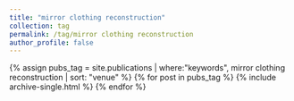 ```yaml
---
title: "mirror clothing reconstruction"
collection: tag
permalink: /tag/mirror clothing reconstruction
author_profile: false
---
```

{% assign pubs_tag = site.publications | where:"keywords", mirror clothing reconstruction | sort: "venue" %}
{% for post in pubs_tag %}
  {% include archive-single.html %}
{% endfor %}